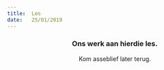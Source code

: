 ```yaml
---
title:  Les
date:   25/01/2019
---
```


### <center>Ons werk aan hierdie les.</center>
<center>Kom asseblief later terug.</center>